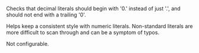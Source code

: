 Checks that decimal literals should begin with '0.' instead of just '.', and should not end with a trailing '0'.


Helps keep a consistent style with numeric literals.
Non-standard literals are more difficult to scan through and can be a symptom of typos.
        

Not configurable.